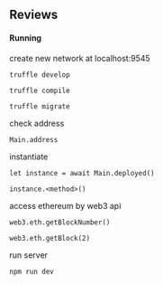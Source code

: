 ## Reviews

#### Running
create new network at localhost:9545
```
truffle develop
```

```
truffle compile
```
```
truffle migrate
```
check  address
```
Main.address
```
instantiate
```
let instance = await Main.deployed()
```
```
instance.<method>()
```
access ethereum by web3 api
```
web3.eth.getBlockNumber()
```
```
web3.eth.getBlock(2)
```

run server
```
npm run dev
```